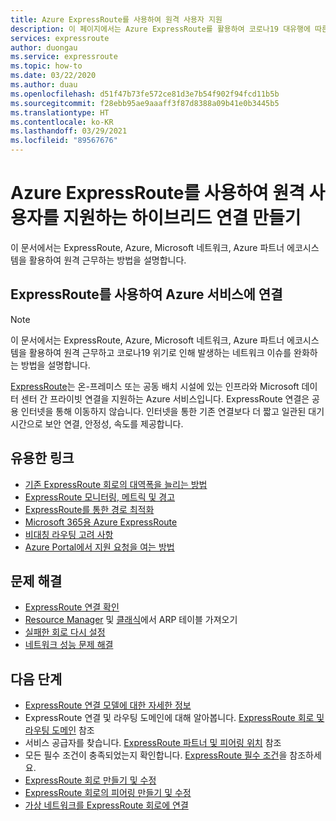 ```yaml
---
title: Azure ExpressRoute를 사용하여 원격 사용자 지원
description: 이 페이지에서는 Azure ExpressRoute를 활용하여 코로나19 대유행에 따른 원격 근무를 지원하는 방법을 설명합니다.
services: expressroute
author: duongau
ms.service: expressroute
ms.topic: how-to
ms.date: 03/22/2020
ms.author: duau
ms.openlocfilehash: d51f47b73fe572ce81d3e7b54f902f94fcd11b5b
ms.sourcegitcommit: f28ebb95ae9aaaff3f87d8388a09b41e0b3445b5
ms.translationtype: HT
ms.contentlocale: ko-KR
ms.lasthandoff: 03/29/2021
ms.locfileid: "89567676"
---
```

# <a name="using-azure-expressroute-to-create-hybrid-connectivity-to-support-remote-users"></a>Azure ExpressRoute를 사용하여 원격 사용자를 지원하는 하이브리드 연결 만들기

이 문서에서는 ExpressRoute, Azure, Microsoft 네트워크, Azure 파트너 에코시스템을 활용하여 원격 근무하는 방법을 설명합니다.

## <a name="connecting-to-azure-services-with-expressroute"></a>ExpressRoute를 사용하여 Azure 서비스에 연결

>[!NOTE]
>이 문서에서는 ExpressRoute, Azure, Microsoft 네트워크, Azure 파트너 에코시스템을 활용하여 원격 근무하고 코로나19 위기로 인해 발생하는 네트워크 이슈를 완화하는 방법을 설명합니다.
>

[ExpressRoute](expressroute-introduction.md)는 온-프레미스 또는 공동 배치 시설에 있는 인프라와 Microsoft 데이터 센터 간 프라이빗 연결을 지원하는 Azure 서비스입니다. ExpressRoute 연결은 공용 인터넷을 통해 이동하지 않습니다. 인터넷을 통한 기존 연결보다 더 짧고 일관된 대기 시간으로 보안 연결, 안정성, 속도를 제공합니다.

## <a name="useful-links"></a>유용한 링크

* [기존 ExpressRoute 회로의 대역폭을 늘리는 방법](expressroute-howto-circuit-portal-resource-manager.md#modify)
* [ExpressRoute 모니터링, 메트릭 및 경고](expressroute-monitoring-metrics-alerts.md#expressroute-gateway-connections-in-bitsseconds)
* [ExpressRoute를 통한 경로 최적화](expressroute-optimize-routing.md)
* [Microsoft 365용 Azure ExpressRoute](/microsoft-365/enterprise/azure-expressroute)
* [비대칭 라우팅 고려 사항](expressroute-asymmetric-routing.md)
* [Azure Portal에서 지원 요청을 여는 방법](https://portal.azure.com/#blade/Microsoft_Azure_Support/HelpAndSupportBlade/overview)

## <a name="troubleshoot"></a>문제 해결

* [ExpressRoute 연결 확인](expressroute-troubleshooting-expressroute-overview.md)
* [Resource Manager](expressroute-troubleshooting-arp-resource-manager.md) 및 [클래식](expressroute-troubleshooting-arp-classic.md)에서 ARP 테이블 가져오기
* [실패한 회로 다시 설정](reset-circuit.md)
* [네트워크 성능 문제 해결](expressroute-troubleshooting-network-performance.md)

## <a name="next-steps"></a>다음 단계

* [ExpressRoute 연결 모델에 대한 자세한 정보](expressroute-connectivity-models.md)
* ExpressRoute 연결 및 라우팅 도메인에 대해 알아봅니다. [ExpressRoute 회로 및 라우팅 도메인](expressroute-circuit-peerings.md) 참조
* 서비스 공급자를 찾습니다. [ExpressRoute 파트너 및 피어링 위치](expressroute-locations.md) 참조
* 모든 필수 조건이 충족되었는지 확인합니다. [ExpressRoute 필수 조건](expressroute-prerequisites.md)을 참조하세요.
* [ExpressRoute 회로 만들기 및 수정](expressroute-howto-circuit-portal-resource-manager.md)
* [ExpressRoute 회로의 피어링 만들기 및 수정](expressroute-howto-routing-portal-resource-manager.md)
* [가상 네트워크를 ExpressRoute 회로에 연결](expressroute-howto-linkvnet-portal-resource-manager.md)
